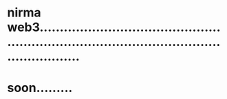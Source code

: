 # nirma web3....................................................................................................................
# soon.........
